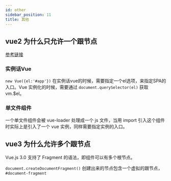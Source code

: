 ```yaml
---
id: other
sidebar_position: 11
title: 其他
---
```


## vue2 为什么只允许一个跟节点
[参考链接](https://www.cnblogs.com/shababy/p/13517396.html)
### 实例话Vue
`new Vue({el:'#app'})` 在实例话vue的时候，需要指定一个el选项，来指定SPA的入口。Vue 实例化的时候，需要通过 `document.querySelector(el)` 获取vm.$el。

### 单文件组件
一个单文件组件会被 vue-loader 处理成一个 js 文件，当用 import 引入这个组件时实际上是引入了一个 vue 实例，同样需要指定实例的入口。

## vue3 为什么允许多个跟节点
Vue.js 3.0 支持了 Fragment 的语法，即组件可以有多个根节点。

`document.createDocumentFragment()` 创建出来的节点包含一个虚拟的跟节点，`#document-fragment`